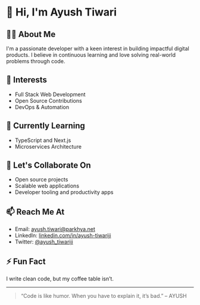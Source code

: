 # 👋 Hi, I'm Ayush Tiwari

## 👨‍💻 About Me
I'm a passionate developer with a keen interest in building impactful digital products. I believe in continuous learning and love solving real-world problems through code.

## 👀 Interests
- Full Stack Web Development
- Open Source Contributions
- DevOps & Automation


## 🌱 Currently Learning
- TypeScript and Next.js
- Microservices Architecture


## 💬 Let's Collaborate On
- Open source projects
- Scalable web applications
- Developer tooling and productivity apps

## 📫 Reach Me At
- Email: [ayush.tiwari@parkhya.net](mailto:ayush.tiwari@parkhya.net) 
- LinkedIn: [linkedin.com/in/ayush-tiwariji](https://linkedin.com/in/ayush-tiwariji)
- Twitter: [@ayush_tiwariji](https://twitter.com/ayush_tiwariji)



## ⚡ Fun Fact
I write clean code, but my coffee table isn’t.

---

> “Code is like humor. When you have to explain it, it’s bad.” – AYUSH
